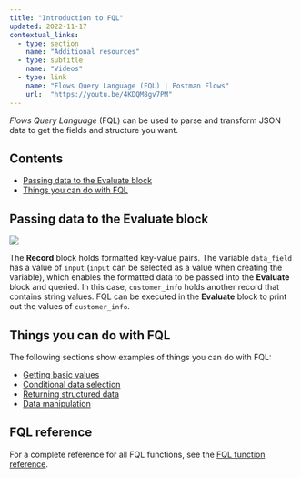 ```yaml
---
title: "Introduction to FQL"
updated: 2022-11-17
contextual_links:
  - type: section
    name: "Additional resources"
  - type: subtitle
    name: "Videos"
  - type: link
    name: "Flows Query Language (FQL) | Postman Flows"
    url:  "https://youtu.be/4KDQM8gv7PM"
---
```


_Flows Query Language_ (FQL) can be used to parse and transform JSON data to get the fields and structure you want.

## Contents

* [Passing data to the Evaluate block](#passing-data-to-the-evaluate-block)
* [Things you can do with FQL](#things-you-can-do-with-fql)

## Passing data to the Evaluate block

![](https://assets.postman.com/postman-docs/v10/updated-evaluate-block-example-1-v10.jpg)

The **Record** block holds formatted key-value pairs. The variable `data_field` has a value of `input` (`input` can be selected as a value when creating the variable), which enables the formatted data to be passed into the **Evaluate** block and queried. In this case, `customer_info` holds another record that contains string values. FQL can be executed in the **Evaluate** block to print out the values of `customer_info`.

## Things you can do with FQL

The following sections show examples of things you can do with FQL:

* [Getting basic values](/docs/postman-flows/flows-query-language/getting-basic-values/)
* [Conditional data selection](/docs/postman-flows/flows-query-language/conditional-data-selection/)
* [Returning structured data](/docs/postman-flows/flows-query-language/returning-structured-results/)
* [Data manipulation](/docs/postman-flows/flows-query-language/data-manipulation/)

## FQL reference

For a complete reference for all FQL functions, see the [FQL function reference](/docs/postman-flows/flows-query-language/function-reference/).
